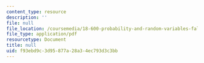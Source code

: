 ```yaml
---
content_type: resource
description: ''
file: null
file_location: /coursemedia/18-600-probability-and-random-variables-fall-2019/f93ebd9c3d95877a28a34ec793d3c3bb_MIT18_600F19_lec2.pdf
file_type: application/pdf
resourcetype: Document
title: null
uid: f93ebd9c-3d95-877a-28a3-4ec793d3c3bb
---
```

